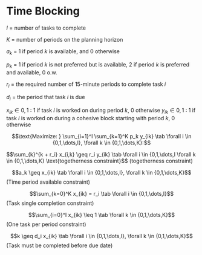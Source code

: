 # Time Blocking
$I$ = number of tasks to complete

$K$ = number of periods on the planning horizon

$a_k$ = 1 if period $k$ is available, and 0 otherwise

$p_k$ = 1 if period $k$ is not preferred but is available, 2 if period $k$ is preferred and available, 0 o.w. 

$r_i$ = the required number of 15-minute periods to complete task $i$

$d_i$ = the period that task $i$ is due

$x_{ik} \in {0,1}$ : 1 if task $i$ is worked on during period $k$, 0 otherwise
$y_{ik} \in {0,1}$ : 1 if task $i$ is worked on during a cohesive block starting with period $k$, 0 otherwise

$$\text{Maximize: } \sum_{i=1}^I \sum_{k=1}^K p_k y_{ik} \tab \forall i \in {0,1,\dots,I}, \forall k \in {0,1,\dots,K}:$$



$$\sum_{k}^{k + r_i} x_{i,k} \geq r_i y_{ik} \tab \forall i \in {0,1,\dots,I \forall k \in {0,1,\dots,K} \text{togetherness constraint}$$ (togetherness constraint)

$$a_k \geq x_{ik} \tab \forall i \in {0,1,\dots,I}, \forall k \in {0,1,\dots,K}$$ (Time period available constraint)

$$\sum_{k=0}^K x_{ik} = r_i \tab \forall i \in {0,1,\dots,I}$$ (Task single completion constraint)

$$\sum_{i=0}^I x_{ik} \leq 1 \tab \forall k \in {0,1,\dots,K}$$ (One task per period constraint)

$$k \geq d_i x_{ik} \tab \forall i \in {0,1,\dots,I}, \forall k \in {0,1,\dots,K}$$ (Task must be completed before due date)

